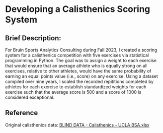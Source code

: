 # Developing a Calisthenics Scoring System


## Brief Description:

For Bruin Sports Analytics Consulting during Fall 2023, I created a scoring system for a calisthenics competition with five exercises via statistical programming in Python. The goal was to assign a weight to each exercise that would ensure that an average athlete who is equally strong on all exercises, relative to other athletes, would have the same probability of earning an equal points value (i.e., score) on any exercise. Using a dataset compiled over nine years, I scaled the recorded repititions completed by athletes for each exercise to establish standardized weights for each exercise such that the average score is 500 and a score of 1000 is considered exceptional.

## Reference

Original calisthenics data: [BLIND DATA - Calisthenics - UCLA BSA.xlsx](https://github.com/trprince21/calisthenics_scoring/files/13789914/BLIND.DATA.-.Calisthenics.-.UCLA.BSA.xlsx)
